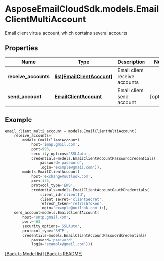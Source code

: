 # AsposeEmailCloudSdk.models.EmailClientMultiAccount

Email client virtual account, which contains several accounts             

## Properties
Name | Type | Description | Notes
------------ | ------------- | ------------- | -------------
**receive_accounts** |[**list[EmailClientAccount]**](EmailClientAccount.md) |Email client receive accounts              |
**send_account** |[**EmailClientAccount**](EmailClientAccount.md) |Email client send account              |[optional] 



## Example
```python
email_client_multi_account = models.EmailClientMultiAccount(
    receive_accounts=[
        models.EmailClientAccount(
            host='imap.gmail.com',
            port=993,
            security_options='SSLAuto',
            credentials=models.EmailClientAccountPasswordCredentials(
                password='password',
                login='example@gmail.com')),
        models.EmailClientAccount(
            host='exchange@outlook.com',
            port=443,
            protocol_type='EWS',
            credentials=models.EmailClientAccountOauthCredentials(
                client_id='clientId',
                client_secret='clientSecret',
                refresh_token='refreshToken',
                login='example@outlook.com'))],
    send_account=models.EmailClientAccount(
        host='smtp.gmail.com',
        port=465,
        security_options='SSLAuto',
        protocol_type='SMTP',
        credentials=models.EmailClientAccountPasswordCredentials(
            password='password',
            login='example@gmail.com')))
```


[[Back to Model list]](Models.md) [[Back to README]](README.md)

